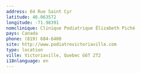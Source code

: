 ```yaml
---
address: 64 Rue Saint Cyr
latitude: 46.063572
longitude: -71.98391
nomclinique: Clinique Podiatrique Élizabeth Piché
pays: Canada
phone: (819) 604-6400
site: http://www.podiatrevictoriaville.com
type: location
ville: Victoriaville, Quebec G6T 2T2
i18nlanguage: en
---
```


